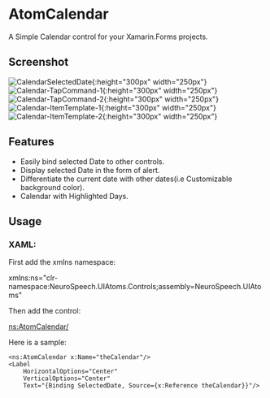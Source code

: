 ﻿
# AtomCalendar
A Simple Calendar control for your Xamarin.Forms projects.

## Screenshot
![CalendarSelectedDate](Images/Calendar-SelectedDate.png){:height="300px" width="250px"}  
![Calendar-TapCommand-1](Images/Calendar-TapCommand-1.png){:height="300px" width="250px"}  ![Calendar-TapCommand-2](Images/Calendar-TapCommand-2.png){:height="300px" width="250px"}  
![Calendar-ItemTemplate-1](Images/Calendar-ItemTemplate-1.png){:height="300px" width="250px"}  ![Calendar-ItemTemplate-2](Images/Calendar-ItemTemplate-2.png){:height="300px" width="250px"}

## Features
  * Easily bind selected Date to other controls.
  * Display selected Date in the form of alert.
  * Differentiate the current date with other dates(i.e Customizable background color).
  * Calendar with Highlighted Days.

## Usage

### XAML:
First add the xmlns namespace:

 xmlns:ns="clr-namespace:NeuroSpeech.UIAtoms.Controls;assembly=NeuroSpeech.UIAtoms"

Then add the control:

 <ns:AtomCalendar/>

Here is a sample:

  ```
 <ns:AtomCalendar x:Name="theCalendar"/>
 <Label 
      HorizontalOptions="Center"
      VerticalOptions="Center"
      Text="{Binding SelectedDate, Source={x:Reference theCalendar}}"/>
 ```
